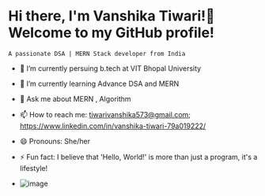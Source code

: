 # Hi there, I'm Vanshika Tiwari!👋 Welcome to my GitHub profile!
    A passionate DSA | MERN Stack developer from India

- 🔭 I’m currently persuing b.tech at VIT Bhopal University
- 🌱 I’m currently learning Advance DSA and MERN
- 💬 Ask me about MERN , Algorithm
- 📫 How to reach me: tiwarivanshika573@gmail.com; https://www.linkedin.com/in/vanshika-tiwari-79a019222/
- 😄 Pronouns: She/her
- ⚡ Fun fact: I believe that 'Hello, World!' is more than just a program, it's a lifestyle!

- ![image](https://github.com/user-attachments/assets/cc2208d4-6186-4d70-b8e1-f85fb9f4d187)


